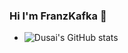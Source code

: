 ### Hi I'm FranzKafka 👋

<!html--
**FranzKafka66/FranzKafka66** is a ✨ _special_ ✨ repository because its `README.md` (this file) appears on your GitHub profile.

Here are some ideas to get you started:

- 🔭 I’m currently working on QT/Linux Platform
- 🌱 I’m currently learning Go,Shell and Python
- 👯 I’m looking to collaborate on Telegram and Github
- 🤔 I’m looking for help with Making Money
- 💬 Ask me about anything you want If I know
- 📫 How to reach me: ccjdyx@163.com
- 😄 Pronouns: Nothing
- ⚡ Fun fact: Reading,Coding,Music
- 💬 Be free to ask me about anything here.
- </html>                                             
- ![Dusai's GitHub stats](https://github-readme-stats.vercel.app/api?username=stacklens)
